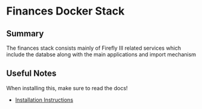 # Finances Docker Stack

## Summary

The finances stack consists mainly of Firefly III related services which include the databse along with the main applications and import mechanism

## Useful Notes

When installing this, make sure to read the docs!

- [Installation Instructions](https://docs.firefly-iii.org/how-to/data-importer/installation/docker/)
